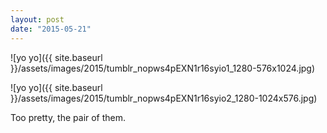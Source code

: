 ```yaml
---
layout: post
date: "2015-05-21"
---
```


![yo yo]({{ site.baseurl }}/assets/images/2015/tumblr_nopws4pEXN1r16syio1_1280-576x1024.jpg)

![yo yo]({{ site.baseurl }}/assets/images/2015/tumblr_nopws4pEXN1r16syio2_1280-1024x576.jpg)

Too pretty, the pair of them.
